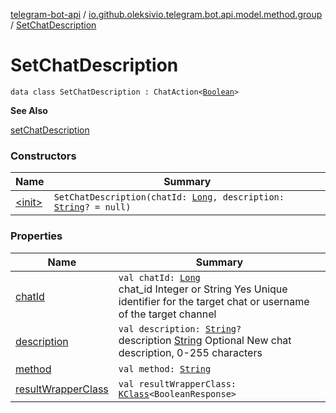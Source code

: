 [telegram-bot-api](../../index.md) / [io.github.oleksivio.telegram.bot.api.model.method.group](../index.md) / [SetChatDescription](./index.md)

# SetChatDescription

`data class SetChatDescription : ChatAction<`[`Boolean`](https://kotlinlang.org/api/latest/jvm/stdlib/kotlin/-boolean/index.html)`>`

**See Also**

[setChatDescription](#)

### Constructors

| Name | Summary |
|---|---|
| [&lt;init&gt;](-init-.md) | `SetChatDescription(chatId: `[`Long`](https://kotlinlang.org/api/latest/jvm/stdlib/kotlin/-long/index.html)`, description: `[`String`](https://kotlinlang.org/api/latest/jvm/stdlib/kotlin/-string/index.html)`? = null)` |

### Properties

| Name | Summary |
|---|---|
| [chatId](chat-id.md) | `val chatId: `[`Long`](https://kotlinlang.org/api/latest/jvm/stdlib/kotlin/-long/index.html)<br>chat_id Integer or String Yes Unique identifier for the target chat or username of the target channel |
| [description](description.md) | `val description: `[`String`](https://kotlinlang.org/api/latest/jvm/stdlib/kotlin/-string/index.html)`?`<br>description [String](https://kotlinlang.org/api/latest/jvm/stdlib/kotlin/-string/index.html) Optional New chat description, 0-255 characters |
| [method](method.md) | `val method: `[`String`](https://kotlinlang.org/api/latest/jvm/stdlib/kotlin/-string/index.html) |
| [resultWrapperClass](result-wrapper-class.md) | `val resultWrapperClass: `[`KClass`](https://kotlinlang.org/api/latest/jvm/stdlib/kotlin.reflect/-k-class/index.html)`<BooleanResponse>` |
